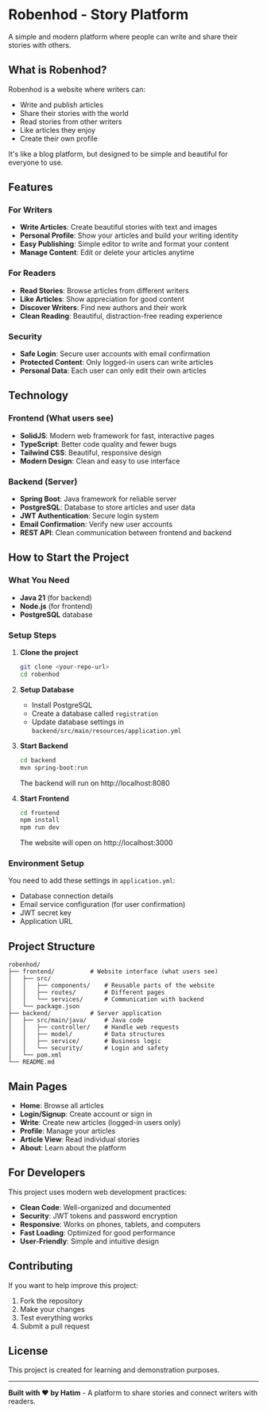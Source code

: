 # Robenhod - Story Platform

A simple and modern platform where people can write and share their stories with others.

## What is Robenhod?

Robenhod is a website where writers can:
- Write and publish articles
- Share their stories with the world
- Read stories from other writers
- Like articles they enjoy
- Create their own profile

It's like a blog platform, but designed to be simple and beautiful for everyone to use.

## Features

### For Writers
- **Write Articles**: Create beautiful stories with text and images
- **Personal Profile**: Show your articles and build your writing identity
- **Easy Publishing**: Simple editor to write and format your content
- **Manage Content**: Edit or delete your articles anytime

### For Readers
- **Read Stories**: Browse articles from different writers
- **Like Articles**: Show appreciation for good content
- **Discover Writers**: Find new authors and their work
- **Clean Reading**: Beautiful, distraction-free reading experience

### Security
- **Safe Login**: Secure user accounts with email confirmation
- **Protected Content**: Only logged-in users can write articles
- **Personal Data**: Each user can only edit their own articles

## Technology

### Frontend (What users see)
- **SolidJS**: Modern web framework for fast, interactive pages
- **TypeScript**: Better code quality and fewer bugs
- **Tailwind CSS**: Beautiful, responsive design
- **Modern Design**: Clean and easy to use interface

### Backend (Server)
- **Spring Boot**: Java framework for reliable server
- **PostgreSQL**: Database to store articles and user data
- **JWT Authentication**: Secure login system
- **Email Confirmation**: Verify new user accounts
- **REST API**: Clean communication between frontend and backend

## How to Start the Project

### What You Need
- **Java 21** (for backend)
- **Node.js** (for frontend)
- **PostgreSQL** database

### Setup Steps

1. **Clone the project**
   ```bash
   git clone <your-repo-url>
   cd robenhod
   ```

2. **Setup Database**
   - Install PostgreSQL
   - Create a database called `registration`
   - Update database settings in `backend/src/main/resources/application.yml`

3. **Start Backend**
   ```bash
   cd backend
   mvn spring-boot:run
   ```
   The backend will run on http://localhost:8080

4. **Start Frontend**
   ```bash
   cd frontend
   npm install
   npm run dev
   ```
   The website will open on http://localhost:3000

### Environment Setup
You need to add these settings in `application.yml`:
- Database connection details
- Email service configuration (for user confirmation)
- JWT secret key
- Application URL

## Project Structure

```
robenhod/
├── frontend/          # Website interface (what users see)
│   ├── src/
│   │   ├── components/    # Reusable parts of the website
│   │   ├── routes/        # Different pages
│   │   └── services/      # Communication with backend
│   └── package.json
├── backend/           # Server application
│   ├── src/main/java/     # Java code
│   │   ├── controller/    # Handle web requests
│   │   ├── model/         # Data structures
│   │   ├── service/       # Business logic
│   │   └── security/      # Login and safety
│   └── pom.xml
└── README.md
```

## Main Pages

- **Home**: Browse all articles
- **Login/Signup**: Create account or sign in
- **Write**: Create new articles (logged-in users only)
- **Profile**: Manage your articles
- **Article View**: Read individual stories
- **About**: Learn about the platform

## For Developers

This project uses modern web development practices:
- **Clean Code**: Well-organized and documented
- **Security**: JWT tokens and password encryption
- **Responsive**: Works on phones, tablets, and computers
- **Fast Loading**: Optimized for good performance
- **User-Friendly**: Simple and intuitive design

## Contributing

If you want to help improve this project:
1. Fork the repository
2. Make your changes
3. Test everything works
4. Submit a pull request

## License

This project is created for learning and demonstration purposes.

---

**Built with ❤️ by Hatim** - A platform to share stories and connect writers with readers. 